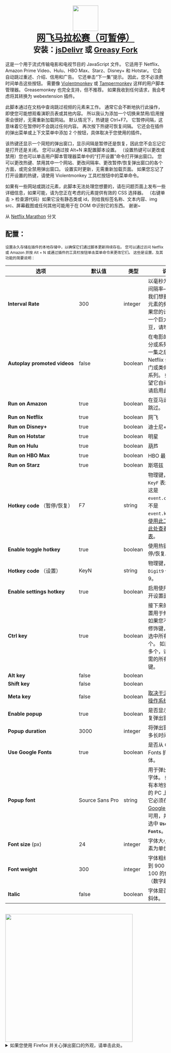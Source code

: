 <h1 align="center">
    <center>
        <a href="https://github.com/aminomancer/Netflix-Marathon-Pausable"><img src="https://cdn.jsdelivr.net/gh/aminomancer/Netflix-Marathon-Pausable@latest/icon-greasyfork.svg" width="80em" /><br>
        <b>网飞马拉松赛（可暂停）</b></a><br>
        <sup><b>安装：<a href="https://cdn.jsdelivr.net/gh/aminomancer/Netflix-Marathon-Pausable@latest/marathon.user.js">jsDelivr</a>&nbsp;或&nbsp;<a href="https://greasyfork.org/scripts/420475-netflix-marathon-pausable/code/Netflix Marathon (Pausable).user.js">Greasy Fork</a></b></sup>
    </center>
</h1>

这是一个用于流式传输电影和电视节目的 JavaScript 文件。 它适用于 Netflix、Amazon Prime Video、Hulu、HBO Max、Starz、Disney+ 和 Hotstar。 它会自动跳过重述、介绍、信用和广告。 它还单击“下一集”提示。 因此，您不必浪费时间单击这些按钮。 需要像 [Violentmonkey](https://violentmonkey.github.io/) 或 [Tampermonkey](https://www.tampermonkey.net/) 这样的用户脚本管理器。 Greasemonkey 也完全支持，但不推荐。 如果我收到任何请求，我会考虑将其转换为 webextension 插件。

此脚本通过在文档中查询跳过视频的元素来工作。 通常它会不断地执行此操作，即使您可能想观看演职员表或其他内容。 所以我认为添加一个切换来禁用/启用搜索会很好，无需重新加载网站。 默认情况下，热键是 Ctrl+F7。 它暂停间隔，这意味着它在暂停时不会跳过任何内容。 再次按下热键可恢复间隔。 它还会在插件的弹出菜单或上下文菜单中添加 2 个按钮，具体取决于您使用的插件。

该热键还显示一个简短的弹出窗口，显示间隔是暂停还是恢复，因此您不会忘记它是打开还是关闭。 您可以通过按 Alt+N 来配置脚本设置。 （设置热键可以更改或禁用）您也可以单击用户脚本管理器菜单中的“打开设置”命令打开弹出窗口。 您可以更改热键、禁用其中一个网站、更改间隔率、更改暂停/恢复弹出窗口的各个方面，或完全禁用弹出窗口。 设置实时更新，无需重新加载页面。 如果您忘记了打开设置的热键，请使用 Violentmonkey 工具栏按钮中的菜单命令。

如果有一些网站或跳过元素，此脚本无法处理您想要的，请在问题页面上发布一些详细信息，如果可能，请为您正在考虑的元素提供有效的 CSS 选择器。 （右键单击 > 检查源代码）如果它没有静态类或 id，则给我标签名称、文本内容、img src、屏幕截图或任何其他可能用于在 DOM 中识别它的东西。 谢谢~

从 [Netflix Marathon](https://greasyfork.org/en/scripts/30029-netflix-marathon) 分叉

<h2>配置：</h2>

<small>设置永久存储在插件的本地存储中，以确保它们通过脚本更新持续存在。 您可以通过访问 Netflix 或 Amazon 并按 Alt + N 或通过插件的工具栏按钮单击菜单命令来更改它们。 这些是设置，及其功能的简要说明：</small>

| 选项                                    | 默认值                    | 类型    | 说明                                                                                                                                                                                                                    |
| --------------------------------------- | ------------------------- | ------- | ----------------------------------------------------------------------------------------------------------------------------------------------------------------------------------------------------------------------- |
| **Interval&#160;Rate**                  | 300                       | integer | 以毫秒为单位的间隔率——检查我们想要点击的元素的频率。 如果您的计算机是一个巨大的土豆，请增加。                                                                                                                           |
| **Autoplay&#160;promoted&#160;videos**  | false                     | boolean | 在电影的最终学分或系列的最后一集之后，Netflix 会推荐热门或类似的电影/系列。 如果您希望它自动启动，请启用此选项。                                                                                                        |
| **Run&#160;on&#160;Amazon**             | true                      | boolean | 在亚马逊上启用跳过。                                                                                                                                                                                                    |
| **Run&#160;on&#160;Netflix**            | true                      | boolean | 网飞                                                                                                                                                                                                                    |
| **Run&#160;on&#160;Disney+**            | true                      | boolean | 迪士尼+                                                                                                                                                                                                                 |
| **Run&#160;on&#160;Hotstar**            | true                      | boolean | 明星                                                                                                                                                                                                                    |
| **Run&#160;on&#160;Hulu**               | true                      | boolean | 葫芦                                                                                                                                                                                                                    |
| **Run&#160;on&#160;HBO Max**            | true                      | boolean | HBO 最大                                                                                                                                                                                                                |
| **Run&#160;on&#160;Starz**              | true                      | boolean | 斯塔兹                                                                                                                                                                                                                  |
| **Hotkey&#160;code**&#160;（暂停/恢复） | F7                        | string  | 物理键，例如 `KeyF` 表示 F 键。 这是`event.code`，而不是`event.keyCode`。 [使用此工具](https://keycode.info) 或 [在此处查看完整列表](https://developer.mozilla.org/en-US/docs/Web/API/KeyboardEvent/code/code_values)。 |
| **Enable toggle hotkey**                | true                      | boolean | 使用热键启用暂停/恢复。                                                                                                                                                                                                 |
| **Hotkey&#160;code**&#160;（设置）      | KeyN                      | string  | 物理键，例如 `Digit9` 代表数字 9。                                                                                                                                                                                      |
| **Enable settings hotkey**              | true                      | boolean | 启用使用热键打开设置面板。                                                                                                                                                                                              |
| **Ctrl&#160;key**                       | true                      | boolean | 接下来的四个设置用于修饰键。 如果您不想使用修饰键，请取消选中所有这四个。 如果要使用多个，请检查所需的所有修饰键。                                                                                                      |
| **Alt&#160;key**                        | false                     | boolean |                                                                                                                                                                                                                         |
| **Shift&#160;key**                      | false                     | boolean |                                                                                                                                                                                                                         |
| **Meta&#160;key**                       | false                     | boolean | [取决于浏览器和操作系统。](https://developer.mozilla.org/en-US/docs/Web/API/KeyboardEvent/metaKey)                                                                                                                      |
| **Enable&#160;popup**                   | true                      | boolean | 是否显示暂停/恢复弹出窗口。                                                                                                                                                                                             |
| **Popup&#160;duration**                 | 3000                      | integer | 将弹出窗口打开多长时间。                                                                                                                                                                                                |
| **Use&#160;Google&#160;Fonts**          | true                      | boolean | 是否从 Google Fonts 抓取字体。                                                                                                                                                                                          |
| **Popup&#160;font**                     | Source&#160;Sans&#160;Pro | string  | 用于弹出窗口的字体。 如果它没有本地安装在您的 PC 上，那么它必须在 [Google Fonts](https://fonts.google.com/) 上可用，并且必须选中 **`Use Google Fonts`**。                                                               |
| **Font&#160;size**&#160;(px)            | 24                        | integer | 字体大小（以像素为单位）。                                                                                                                                                                                              |
| **Font&#160;weight**                    | 300                       | integer | 字体粗细，100 到 900 之间的 100 的倍数。（数字越大越粗）                                                                                                                                                                |
| **Italic**                              | false                     | boolean | 字体是否应该是斜体。                                                                                                                                                                                                    |

<br>
<img src="https://cdn.jsdelivr.net/gh/aminomancer/Netflix-Marathon-Pausable@latest/settings-blur.webp" width=400 />
<details><summary>如果您使用 Firefox 并关心弹出窗口的外观，请单击此处。</summary>
<br>
这些弹出窗口使用 <code>backdrop-filter</code> 在其背后应用模糊效果，类似于 Windows 10 的丙烯酸玻璃效果。 这纯粹是美学，所以你可以简单地忽略它，但如果你使用 Firefox 并想要完整的视觉效果，还有一个额外的步骤：
<br><br>

1.  在你的 url 栏中输入 <code>about:config</code> 然后回车。 搜索 <code>layout.css.backdrop-filter.enabled</code> 并将其切换为 true。<br>

2.  接下来，我们应该确保启用了 WebRender：（它应该默认启用）<br>

3.  从您的网址栏导航到 <code>about:support</code>。<br>

4.  找到图像部分，并在合成行中，确保它显示 WebRender。<br>

5.  如果没有显示 WebRender，请返回 <code>about:config</code>，然后搜索 <code>gfx.webrender.all</code> 并将其切换为 true。<br>

6.  然后搜索 <code>dom.webgpu.enabled</code> 并确保它设置为 false。<br>
    <br>

当您重新启动 Firefox 时，支持页面现在应该为“合成”部分显示 WebRender。 如果您按照这些步骤操作，但仍然没有显示 WebRender，那么它可能与您的图形驱动程序、操作系统、硬件或 Firefox 版本不兼容。 在台式机上应该是极不可能的。 但是哦，好吧，这毕竟只是一个视觉效果。

</details>
<br>
